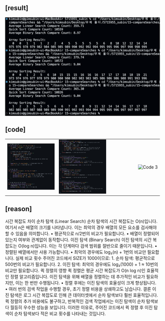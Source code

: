 ## [result]
<img src="./result.png" alt="Result Image">

## [code]
<table width="100%">
  <tr>
    <td align="left" width="33%">
      <img src="./code1.png" alt="Code 1" width="300">
    </td>
    <td align="center" width="33%">
      <img src="./code2.png" alt="Code 2" width="300">
    </td>
    <td align="right" width="33%">
      <img src="./code3.png" alt="Code 3" width="300">
    </td>
  </tr>
</table>

## [reason]
시간 복잡도 차이
순차 탐색 (Linear Search)
순차 탐색의 시간 복잡도는 O(n)입니다. 여기서 n은 배열의 크기를 나타냅니다. 이는 최악의 경우 배열의 모든 요소를 검사해야 할 수 있음을 의미합니다.
	•	평균적으로 n/2번의 비교가 필요합니다.
	•	배열이 정렬되어 있는지 여부와 관계없이 동작합니다.
이진 탐색 (Binary Search)
이진 탐색의 시간 복잡도는 O(log n)입니다. 이는 각 단계마다 검색 범위를 절반으로 줄이기 때문입니다.
	•	정렬된 배열에서만 사용 가능합니다.
	•	최악의 경우에도 log₂(n) + 1번의 비교만 필요합니다.
실제 비교 횟수
주어진 코드에서 SIZE가 1000이므로:
	1.	순차 탐색: 평균적으로 500번의 비교가 필요합니다.
	2.	이진 탐색: 최악의 경우에도 log₂(1000) + 1 ≈ 10번의 비교만 필요합니다.
퀵 정렬의 영향
퀵 정렬은 평균 시간 복잡도가 O(n log n)인 효율적인 정렬 알고리즘입니다. 이진 탐색을 위해 배열을 정렬하는 데 추가적인 비교가 필요하지만, 이는 한 번만 수행됩니다.
	•	정렬 후에는 이진 탐색의 효율성이 크게 향상됩니다.
	•	여러 번의 검색 작업을 수행할 경우, 초기 정렬 비용을 상쇄하고도 남습니다.
결론
이진 탐색은 로그 시간 복잡도로 인해 큰 데이터셋에서 순차 탐색보다 훨씬 효율적입니다. 퀵 정렬의 추가 비용에도 불구하고, 반복적인 검색 작업에서는 이진 탐색이 순차 탐색보다 월등히 우수한 성능을 보입니다.
이러한 이유로, 주어진 코드에서 퀵 정렬 후 이진 탐색이 순차 탐색보다 적은 비교 횟수를 나타내는 것입니다.
